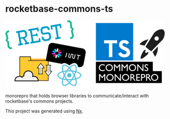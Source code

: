 # rocketbase-commons-ts

![commons-ts](assets/commons-ts.svg)

monorepro that holds browser libraries to communicate/interact with rocketbase's commons projects.

This project was generated using [Nx](https://nx.dev).
